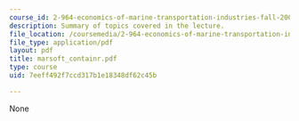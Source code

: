 ```yaml
---
course_id: 2-964-economics-of-marine-transportation-industries-fall-2006
description: Summary of topics covered in the lecture.
file_location: /coursemedia/2-964-economics-of-marine-transportation-industries-fall-2006/7eeff492f7ccd317b1e18348df62c45b_marsoft_containr.pdf
file_type: application/pdf
layout: pdf
title: marsoft_containr.pdf
type: course
uid: 7eeff492f7ccd317b1e18348df62c45b

---
```

None